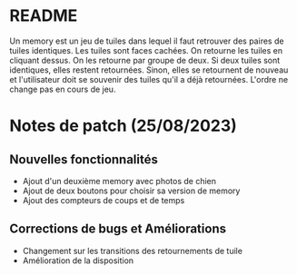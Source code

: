 # README

Un memory est un jeu de tuiles dans lequel il faut retrouver des paires de tuiles identiques.
Les tuiles sont faces cachées. On retourne les tuiles en cliquant dessus.
On les retourne par groupe de deux. Si deux tuiles sont identiques, elles restent retournées. Sinon, elles se retournent de nouveau et l'utilisateur doit se souvenir des tuiles qu'il a déjà retournées. L'ordre ne change pas en cours de jeu.

# Notes de patch (25/08/2023)

## Nouvelles fonctionnalités

- Ajout d'un deuxième memory avec photos de chien
- Ajout de deux boutons pour choisir sa version de memory
- Ajout des compteurs de coups et de temps

## Corrections de bugs et Améliorations

- Changement sur les transitions des retournements de tuile
- Amélioration de la disposition